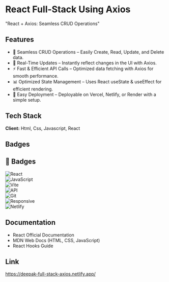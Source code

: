 
# React Full-Stack Using Axios

"React + Axios: Seamless CRUD Operations"


## Features

- 🚀 Seamless CRUD Operations – Easily Create, Read, Update, and Delete data.
- 🔄 Real-Time Updates – Instantly reflect changes in the UI with Axios.
- ⚡ Fast & Efficient API Calls – Optimized data fetching with Axios for smooth performance.
- 📊 Optimized State Management – Uses React useState & useEffect for efficient rendering.
- 🔧 Easy Deployment – Deployable on Vercel, Netlify, or Render with a simple setup.





## Tech Stack

**Client:**  Html, Css, Javascript, React



## Badges

## 🚀 **Badges**

![React](https://img.shields.io/badge/React-19-blue)  
![JavaScript](https://img.shields.io/badge/JavaScript-ES6-yellow)  
![Vite](https://img.shields.io/badge/Vite-4-purple)  
![API](https://img.shields.io/badge/REST%20API-JSON-orange)  
![Git](https://img.shields.io/badge/Git-Version--Control-red)  
![Responsive](https://img.shields.io/badge/Responsive-Design-green)  
![Netlify](https://img.shields.io/badge/Deployed%20on-Netlify-brightgreen)





## Documentation

- React Official Documentation
- MDN Web Docs (HTML, CSS, JavaScript)
- React Hooks Guide




## Link 

https://deepak-full-stack-axios.netlify.app/
